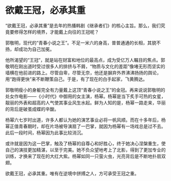 # 欲戴王冠，必承其重

“欲戴王冠，必承其重”是去年的热播韩剧《继承者们》的核心主旨。那么，我们究竟要修得怎样的境界，才能戴上向往的王冠呢？ 

郭敬明，现代的“青春小说之王”。不足一米六的身高，普普通通的长相，其貌不扬，却成功为自己加冕。 

他所渴望的“王冠”，就是站在财富和地位的最高点，成为受亿万人瞩目的焦点。郭敬明在刚出道时受过很多人的排挤与不屑，“物质与文化的差距”像堵无形而坚实的墙横在他前进的路上。尽管自卑，尽管无奈，他还是摒弃外界沸沸扬扬的舆论，用“跑得更快”来不断鞭策自己。于是，有了现在的白手起家，飞黄腾达。 

郭敬明瘦小的身躯完全有力量戴上这顶“青春小说之王”的金冠。再来说说郭敬明的处女作电影——《小时代》中御用的女主演，杨幂。杨幂是当下炙手可热的女星，靓丽的外表和超高的人气使其事业风生水起。鲜为人知的是，杨幂一路走来，华丽的背后是破茧成蝶的辛酸。 

杨幂六七岁时出道，许多人都认为她的演艺事业必将一帆风顺。而在十多年后，杨幂正值青春期时，却在片场被导演扇了一巴掌，就因为杨幂有一场戏总是过不去。此后一段时间，杨幂因为此事比较消沉。 

或许就是因为这一巴掌，触及了杨幂的自尊心和好胜心，终于她决心涅槃重生，使自己的演技更加精湛，以至于完美。她不负众望地考上了北影，得到了更加专业的训练，才换来了现在的大红大紫。杨幂如同一只萤火虫，光亮背后是不断地扑扇双翅。 

欲戴王冠，必承其重。唯有在逆境中拼搏之人，方可承受王冠之重。